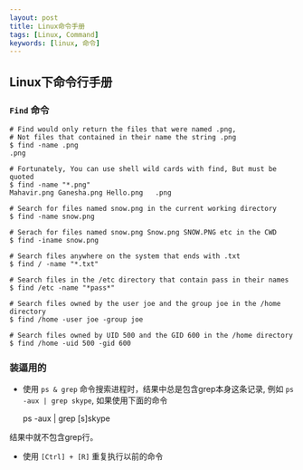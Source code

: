 ```yaml
---
layout: post
title: Linux命令手册
tags: [Linux, Command]
keywords: [linux, 命令]
---
```


Linux下命令行手册
------------------


### `Find` 命令

```
# Find would only return the files that were named .png,
# Not files that contained in their name the string .png
$ find -name .png
.png

# Fortunately, You can use shell wild cards with find, But must be quoted
$ find -name "*.png"
Mahavir.png	Ganesha.png	Hello.png	.png

# Search for files named snow.png in the current working directory
$ find -name snow.png

# Serach for files named snow.png Snow.png SNOW.PNG etc in the CWD
$ find -iname snow.png

# Search files anywhere on the system that ends with .txt
$ find / -name "*.txt"

# Search files in the /etc directory that contain pass in their names
$ find /etc -name "*pass*"

# Search files owned by the user joe and the group joe in the /home directory
$ find /home -user joe -group joe

# Search files owned by UID 500 and the GID 600 in the /home directory
$ find /home -uid 500 -gid 600

```

### 装逼用的

- 使用 `ps & grep` 命令搜索进程时，结果中总是包含grep本身这条记录, 例如 `ps -aux | grep skype`, 如果使用下面的命令

    ps -aux | grep [s]skype

结果中就不包含grep行。

- 使用 `[Ctrl] + [R]` 重复执行以前的命令
